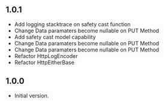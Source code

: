 ## 1.0.1

- Add logging stacktrace on safety cast function
- Change Data paramaters become nullable on PUT Method
- Add safety cast model capability
- Change Data paramaters become nullable on PUT Method
- Change Data paramaters become nullable on PUT Method
- Refactor HttpLogEncoder
- Refactor HttpEitherBase

## 1.0.0

- Initial version.
